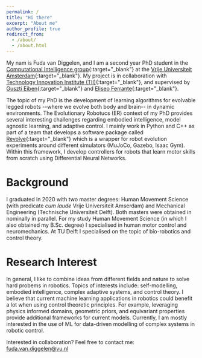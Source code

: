 ```yaml
---
permalink: /
title: "Hi there"
excerpt: "About me"
author_profile: true
redirect_from: 
  - /about/
  - /about.html
---
```


My nam is Fuda van Diggelen, and I am a second year PhD student in the [Computational Intelligence group](https://cs.vu.nl/ci/){:target="_blank"} at the [Vrije Universiteit Amsterdam](https://vu.nl/nl){:target="_blank"}.
My project is in collaboration with [Technology Innovation Institute (TII)](https://www.tii.ae/){:target="_blank"}, and supervised by [Guszti Eiben](https://www.cs.vu.nl/~gusz/){:target="_blank"} and [Eliseo Ferrante](https://cs.vu.nl/ci/index.php/dr-eliseo-ferrante/){:target="_blank"}. 

The topic of my PhD is the development of learning algorithms for evolvable legged robots --where we evolve both body and brain-- in dynamic environments. 
The Evolutionary Robotucs (ER) context of my PhD provides several interesting challenges regarding embodied intelligence, model agnostic learning, and adaptive control.
I mainly work in Python and C++ as part of a team that develops a software package called [Revolve](https://ci-group.github.io/revolve2/installation/index.html){:target="_blank"} which is a wrapper for robot evolution experiments around different simulators (MuJoCo, Gazebo, Isaac Gym). 
Within this framework, I develop controllers for robots that learn motor skills from scratch using Differential Neural Networks. 

Background
======
I graduated in 2020 with two master degrees: Human Movement Science (with predicate _cum laude_ Vrije Universiteit Amserdam) and Mechanical Engineering (Technische Universiteit Delft). 
Both masters were obtained in nominally in parallel.
For my study Human Movement Science (in which I also obtained my B.Sc. degree) I specialised in human motor control and neuromechanics. 
At TU Delft I specialised on the topic of bio-robotics and control theory. 

Research Interest
======
In general, I like to combine ideas from different fields and nature to solve hard probems in robotics. 
Topics of interests include: self-modelling, embodied intelligence, complex adaptive systems, and control theory. 
I believe that current machine learning applications in robotics could benefit a lot when using control theoretic principles. 
For example, leveraging physics informed domains, geometric priors, and equivariant properties provide additional frameworks for current models. 
Currently, I am mostly interested in the use of ML for data-driven modelling of complex systems in robotic control.

Interested in collaboration?
Feel free to contact me: [fuda.van.diggelen@vu.nl](mailto:fuda.van.diggelen@vu.nl)
